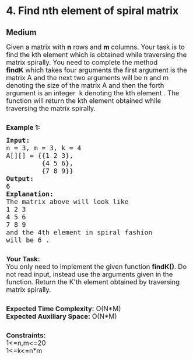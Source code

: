 # 4. Find nth element of spiral matrix
## Medium 
<div class="problem-statement">
                <p></p><p><span style="font-size:18px">Given a matrix with <strong>n</strong> rows and <strong>m </strong>columns. Your task is to find the kth element which is obtained while traversing the matrix spirally. You need to complete the method<strong> findK</strong>&nbsp;which takes four arguments the first argument is the matrix A and the next two arguments will be n and m denoting the size of the matrix A and then the forth argument is an integer&nbsp;&nbsp;k denoting the kth element . The function will return the kth element obtained while traversing the matrix spirally.</span></p>

<p><br>
<span style="font-size:18px"><strong>Example 1</strong></span><span style="font-size:18px"><strong>:</strong></span></p>

<pre><span style="font-size:18px"><strong>Input:
</strong>n = 3, m = 3, k = 4
A[][] = {{1 2 3},
&nbsp;        {4 5 6},
&nbsp;        {7 8 9}}
<strong>Output:
</strong>6<strong>
Explanation:
</strong>The matrix above will look like&nbsp;
1 2 3
4 5 6
7 8 9
and the 4th element in spiral&nbsp;fashion
will be 6 .
</span></pre>

<p><br>
<span style="font-size:18px"><strong>Your Task:</strong><br>
You only need to implement the given function&nbsp;<strong>findK()</strong>. Do not read input, instead use the arguments given in the function. Return the K'th element obtained by traversing matrix spirally.</span></p>

<p><br>
<span style="font-size:18px"><strong>Expected Time Complexity:</strong>&nbsp;O(N*M)<br>
<strong>Expected Auxiliary Space:</strong>&nbsp;O(N*M)</span></p>

<p><br>
<span style="font-size:18px"><strong>Constraints:</strong><br>
1&lt;=n,m&lt;=20<br>
1&lt;=k&lt;=n*m</span></p>
 <p></p>
            </div>